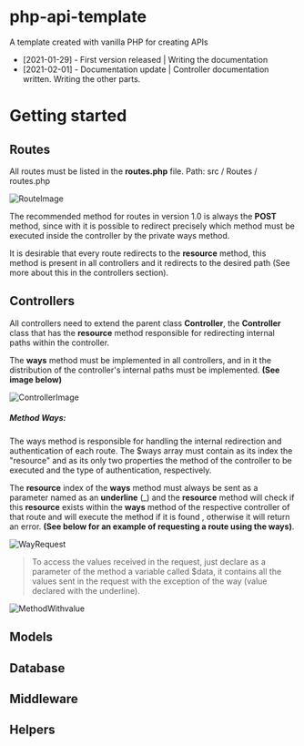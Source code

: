 # php-api-template
A template created with vanilla PHP for creating APIs

* [2021-01-29] - First version released | Writing the documentation
* [2021-02-01] - Documentation update | Controller documentation written. Writing the other parts.

# Getting started

## Routes

All routes must be listed in the **routes.php** file.
Path: src / Routes / routes.php

![RouteImage](https://i.imgur.com/lqdVAVU.png)

The recommended method for routes in version 1.0 is always the **POST** method, since with it is possible to redirect precisely which method must be executed inside the controller by the private ways method.

It is desirable that every route redirects to the **resource** method, this method is present in all controllers and it redirects to the desired path (See more about this in the controllers section).

## Controllers

All controllers need to extend the parent class **Controller**, the **Controller** class that has the **resource** method responsible for redirecting internal paths within the controller.

The **ways** method must be implemented in all controllers, and in it the distribution of the controller's internal paths must be implemented. __(See image below)__

![ControllerImage](https://i.imgur.com/dc6uLOe.png)

##### Method Ways:

The ways method is responsible for handling the internal redirection and authentication of each route. The $ways array must contain as its index the "resource" and as its only two properties the method of the controller to be executed and the type of authentication, respectively.

The **resource** index of the **ways** method must always be sent as a parameter named as an **underline** (_) and the **resource** method will check if this **resource** exists within the **ways** method of the respective controller of that route and will execute the method if it is found , otherwise it will return an error. __(See below for an example of requesting a route using the ways)__.

![WayRequest](https://i.imgur.com/U7rbMEB.png)

>To access the values received in the request, just declare as a parameter of the method a variable called $data, it contains all the values sent in the request with the exception of the way (value declared with the underline).

![MethodWithvalue](https://i.imgur.com/ZMMtSjK.png)

## Models


## Database
## Middleware
## Helpers

